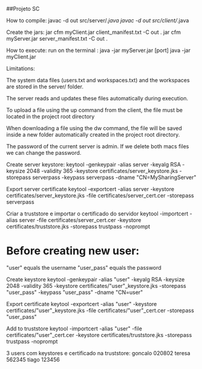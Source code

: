 ##Projeto SC

How to compile: 
javac -d out src/server/*.java
javac -d out src/client/*.java


Create the jars:
jar cfm myClient.jar client_manifest.txt -C out .
jar cfm myServer.jar server_manifest.txt -C out .

    
How to execute:
    run on the terminal :
        java -jar myServer.jar [port]
        java -jar myClient.jar <serverAddress> <user-id> <password>



Limitations:

The system data files (users.txt and workspaces.txt) and the workspaces are stored in the server/ folder.

The server reads and updates these files automatically during execution.

To upload a file using the up command from the client, the file must be located in the project root directory 

When downloading a file using the dw command, the file will be saved inside a new folder automatically created in the project root directory.



The password of the current server is admin. If we delete both macs files we can change the password. 




Create server keystore:
keytool -genkeypair -alias server -keyalg RSA -keysize 2048 -validity 365 -keystore certificates/server_keystore.jks -storepass serverpass -keypass serverpass -dname "CN=MySharingServer"

Export server certificate
keytool -exportcert -alias server -keystore certificates/server_keystore.jks -file certificates/server_cert.cer -storepass serverpass

Criar a truststore e importar o certificado do servidor
keytool -importcert -alias server -file certificates/server_cert.cer -keystore certificates/truststore.jks -storepass trustpass -noprompt



 # Before creating new user:
 "user" equals the username
 "user_pass" equals the password

 Create keystore
 keytool -genkeypair -alias "user" -keyalg RSA -keysize 2048 -validity 365 -keystore certificates/"user"_keystore.jks -storepass "user_pass" -keypass "user_pass" -dname "CN=user"

Export certificate 
 keytool -exportcert -alias "user" -keystore certificates/"user"_keystore.jks -file certificates/"user"_cert.cer -storepass "user_pass"

Add to truststore
 keytool -importcert -alias "user" -file certificates/"user"_cert.cer -keystore certificates/truststore.jks -storepass trustpass -noprompt




 3 users com keystores e certificado na truststore:
 goncalo 020802
 teresa 562345
 tiago 123456

